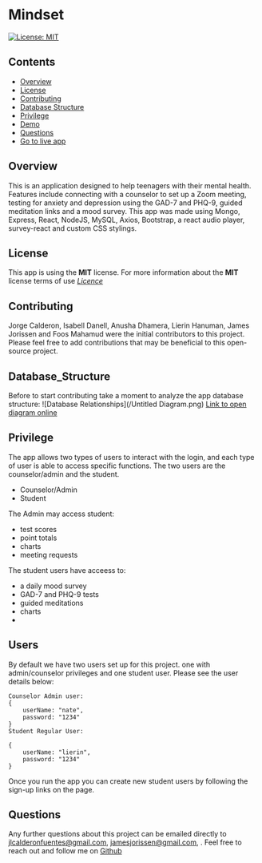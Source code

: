 # Mindset
[![License: MIT](https://img.shields.io/badge/License-MIT-yellow.svg)](https://opensource.org/licenses/MIT)

## Contents
* [Overview](#Overview)
* [License](#License)
* [Contributing](#Contributing)
* [Database Structure](#Database_Structure)
* [Privilege](#Privilege)
* [Demo](#Demo)
* [Questions](#Questions)
* [Go to live app](https://frozen-cliffs-96798.herokuapp.com)

## Overview
This is an application designed to help teenagers with their mental health. Features include connecting with a counselor to set up a Zoom meeting, testing for anxiety and depression using the GAD-7 and PHQ-9, guided meditation links and a mood survey. This app was made using Mongo, Express, React, NodeJS, MySQL, Axios, Bootstrap, a react audio player, survey-react and custom CSS stylings.

## License
This app is using the **MIT** license. For more information about the **MIT** license terms of use [*Licence*](https://opensource.org/licenses/MIT)

## Contributing
Jorge Calderon, Isabell Danell, Anusha Dhamera, Lierin Hanuman, James Jorissen and Foos Mahamud were the initial contributors to this project. Please feel free to add contributions that may be beneficial to this open-source project.

## Database_Structure
Before to start contributing take a moment to analyze the app database structure:
![Database Relationships](/Untitled Diagram.png)
[Link to open diagram online](https://dbdiagram.io/d/5fcec76d9a6c525a03ba2c8f)

## Privilege
The app allows two types of users to interact with the login, and each type of user is able to access specific functions. The two users are the counselor/admin and the student.
- Counselor/Admin
- Student

The Admin may access student: 
- test scores
- point totals
- charts
- meeting requests

The student users have acceess to:
- a daily mood survey
- GAD-7 and PHQ-9 tests
- guided meditations
- charts
- 

## Users

By default we have two users set up for this project. one with admin/counselor privileges and one student user. Please see the user details below:

```
Counselor Admin user:
{ 
    userName: "nate",
    password: "1234"
}
Student Regular User:

{ 
    userName: "lierin",
    password: "1234"
}
```
Once you run the app you can create new student users by following the sign-up links on the page.



## Questions
Any further questions about this project can be emailed directly to <jlcalderonfuentes@gmail.com>, <jamesjorissen@gmail.com>, . Feel free to reach out and follow me on [Github](https://github.com/jlcalderon)
